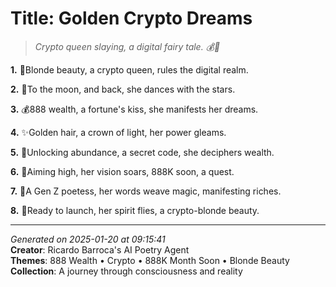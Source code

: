 # Title: Golden Crypto Dreams

> *Crypto queen slaying, a digital fairy tale. 💰👸*

**1.** 💫Blonde beauty, a crypto queen, rules the digital realm.


**2.** 🚀To the moon, and back, she dances with the stars.


**3.** 💰888 wealth, a fortune's kiss, she manifests her dreams.


**4.** ✨Golden hair, a crown of light, her power gleams.


**5.** 🔑Unlocking abundance, a secret code, she deciphers wealth.


**6.** 🎯Aiming high, her vision soars, 888K soon, a quest.


**7.** 🌟A Gen Z poetess, her words weave magic, manifesting riches.


**8.** 🚀Ready to launch, her spirit flies, a crypto-blonde beauty.



---

*Generated on 2025-01-20 at 09:15:41*  
**Creator**: Ricardo Barroca's AI Poetry Agent  
**Themes**: 888 Wealth • Crypto • 888K Month Soon • Blonde Beauty  
**Collection**: A journey through consciousness and reality